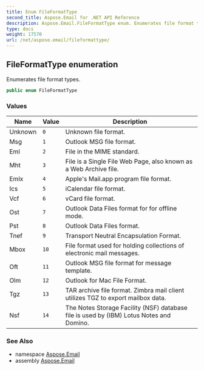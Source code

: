 ```yaml
---
title: Enum FileFormatType
second_title: Aspose.Email for .NET API Reference
description: Aspose.Email.FileFormatType enum. Enumerates file format types
type: docs
weight: 17570
url: /net/aspose.email/fileformattype/
---
```

## FileFormatType enumeration

Enumerates file format types.

```csharp
public enum FileFormatType
```

### Values

| Name | Value | Description |
| --- | --- | --- |
| Unknown | `0` | Unknown file format. |
| Msg | `1` | Outlook MSG file format. |
| Eml | `2` | File in the MIME standard. |
| Mht | `3` | File is a Single File Web Page, also known as a Web Archive file. |
| Emlx | `4` | Apple's Mail.app program file format. |
| Ics | `5` | iCalendar file format. |
| Vcf | `6` | vCard file format. |
| Ost | `7` | Outlook Data Files format for for offline mode. |
| Pst | `8` | Outlook Data Files format. |
| Tnef | `9` | Transport Neutral Encapsulation Format. |
| Mbox | `10` | File format used for holding collections of electronic mail messages. |
| Oft | `11` | Outlook MSG file format for message template. |
| Olm | `12` | Outlook for Mac File Format. |
| Tgz | `13` | TAR archive file format. Zimbra mail client utilizes TGZ to export mailbox data. |
| Nsf | `14` | The Notes Storage Facility (NSF) database file is used by (IBM) Lotus Notes and Domino. |

### See Also

* namespace [Aspose.Email](../../aspose.email/)
* assembly [Aspose.Email](../../)


